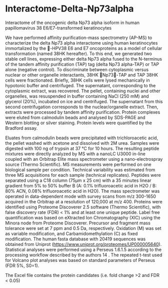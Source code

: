# Interactome-Delta-Np73alpha
Interactome of the oncogenic delta Np73 alpha isoform in human papillomavirus 38 E6/E7-transformed keratinocytes

We have performed affinity purification-mass spectrometry (AP-MS) to characterize the delta Np73 alpha interactome using human keratinocytes immortalized by the -HPV38 E6 and E7 oncoproteins as a model of cellular transformation (named 38HK hereafter).  To this end, we generated two stable cell lines, expressing either delta Np73 alpha fused to the N-terminus of the tandem affinity purification (TAP) tag (delta Np73 alpha-TAP) or TAP alone (negative control).
To discriminate between cytoplasmic versus nuclear or other organelle interactants, 38HK Np73-TAP and TAP 38HK cells were fractionated. Briefly, 38HK cells were lysed mechanically in hypotonic buffer and centrifuged. The supernatant, corresponding to the cytoplasmic extract, was recovered. The pellet, containing nuclei and other organelles, was resuspended in buffer containing NaCl (250 mM) and glycerol (20%), incubated on ice and centrifuged. The supernatant from this second centrifugation corresponds to the nuclear/organelle extract. Then, extracts were processed by tandem affinity purification. Protein complexes were eluted from calmodulin beads and analysed by SDS-PAGE and Western blotting or silver staining. Protein levels were quantified by the Bradford assay.

Eluates from calmodulin beads were precipitated with trichloroacetic acid, the pellet washed with acetone and dissolved with 2M urea. Samples were digested with 100 ng of trypsin at 37 °C for 10 hours. The resulting peptide mixtures were directly analyzed by MS with a nanoLC U3000 in-line coupled with an Orbitrap Elite mass spectrometer using a nano-electrospray source (Thermo Scientific). MS measurements were performed on one biological sample per condition. Technical variability was estimated from three MS acquisitions for each sample (technical replicates).  Peptides were separated using a C18 column (75µm x 25 cm) with a 35 minutes linear gradient from 5% to 50% buffer B (A: 0.1% trifluoroacetic acid in H2O / B: 80% ACN, 0.08% trifluoroacetic acid in H2O). The mass spectrometer was operated in data-dependent mode with survey scans from m/z 300-1650 acquired in the Orbitrap at a resolution of 120,000 at m/z 400. Proteins were identified using Proteome Discoverer 2.5 software (Thermo Scientific), with false discovery rate (FDR) < 1% and at least one unique peptide. Label free quantification was based on eXtracted Ion Chromatography (XIC) using the Minora node from Proteome Discoverer. Precursor and fragment mass tolerance were set at 7 ppm and 0.5 Da, respectively. Oxidation (M) was set as variable modification, and Carbamidomethylation (C) as fixed modification. The human fasta database with 20419 sequences was obtained from Uniprot (https://www.uniprot.org/proteomes/UP000005640). Statistical analyses were performed using a Perseus 1.6.1.5 according to the processing workflow described by the authors 14 . The repeated t-test used for Volcano plot analyses was based on standard parameters of Perseus (FDR 5%, S0=1).

The Excel file contains the protein candidates (i.e. fold change >2 and FDR < 0.05)
